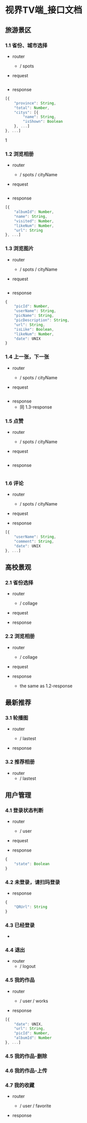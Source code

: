 视界TV端_接口文档
==========================

## 旅游景区

### 1.1 省份、城市选择

* router
  * / spots

* request
```
```

* response
```js
[{
    "province": String,
    "total": Number,
    "citys": [{
        "name": String,
        "isShown": Boolean
    }, ...]
}, ...]
```
1
### 1.2 浏览相册

* router
  * / spots / cityName

* request
```
```

* response
```js
[{
    "albumId": Number,
    "name": String,
    "visited": Number,
    "likeNum": Number,
    "url": String
}, ...]
```

### 1.3 浏览图片

* router
  * / spots / cityName

* request
```
```

* response
```js
{
    "picId": Number,
    "userName": String,
    "picName": String,
    "picDescription": String,
    "url": String,
    "isLike": Boolean,
    "likeNum": Number,
    "date": UNIX
}
```

### 1.4 上一张，下一张

* router
  * / spots / cityName

* request
```
```

* response
  * 同 1.3-response

### 1.5 点赞

* router
  * / spots / cityName

* request
```
```

* response
```
```

### 1.6 评论

* router
  * / spots / cityName

* request

* response
```js
[{
    "userName": String,
    "comment": String,
    "date": UNIX
}, ...]
```

## 高校景观

### 2.1 省份选择

* router
  * / collage

* request

* response

### 2.2 浏览相册

* router
  * / collage

* request

* response
  * the same as 1.2-response

## 最新推荐

### 3.1 轮播图

* router
  * / lastest

* response

### 3.2 推荐相册

* router
  * / lastest

## 用户管理

### 4.1 登录状态判断

* router
  * / user

* request

* response
```js
{
    "state": Boolean
}
```

### 4.2 未登录，请扫玛登录

* response
```js
{
    "QRUrl": String
}
```

### 4.3 已经登录

* 

### 4.4 退出

* router
  * / logout

### 4.5 我的作品

* router
  * / user / works

* response
```js
[{
    "date": UNIX,
    "url": String,
    "picId": Number,
    "albumId": Number
}, ...]
```

### 4.5 我的作品-删除


### 4.6 我的作品-上传


### 4.7 我的收藏

* router
  * / user / favorite

* response
